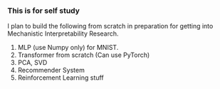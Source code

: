 ### This is for self study

I plan to build the following from scratch in preparation for getting into Mechanistic Interpretability Research.

1. MLP (use Numpy only) for MNIST.
2. Transformer from scratch (Can use PyTorch)
3. PCA, SVD
4. Recommender System
5. Reinforcement Learning stuff